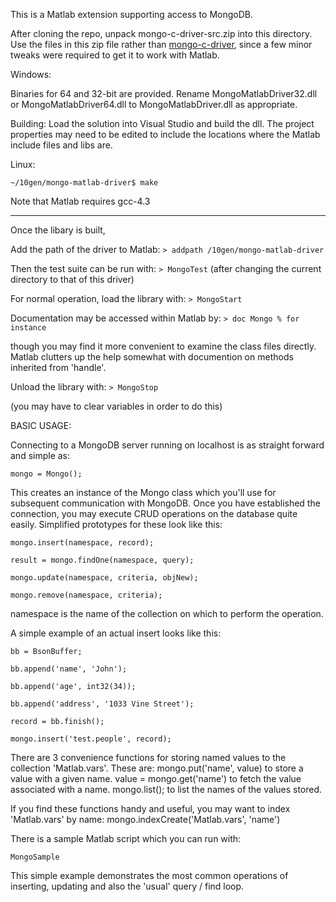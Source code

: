 This is a Matlab extension supporting access to MongoDB.

After cloning the repo, unpack mongo-c-driver-src.zip into this directory.
Use the files in this zip file rather than [mongo-c-driver](http://github.com/mongodb/mongo-c-driver),
 since a few minor tweaks were required to get it to work with Matlab.

Windows:

Binaries for 64 and 32-bit are provided.  Rename MongoMatlabDriver32.dll or MongoMatlabDriver64.dll to 
MongoMatlabDriver.dll as appropriate.

Building: Load the solution into Visual Studio and build the dll.  The project properties may need to be edited
to include the locations where the Matlab include files and libs are.


Linux:

`~/10gen/mongo-matlab-driver$ make`

Note that Matlab requires gcc-4.3

-----
Once the libary is built,

Add the path of the driver to Matlab:
`> addpath /10gen/mongo-matlab-driver`

Then the test suite can be run with:
`> MongoTest`
(after changing the current directory to that of this driver)

For normal operation, load the library with:
`> MongoStart`

Documentation may be accessed within Matlab by:
`> doc Mongo % for instance`

though you may find it more convenient to examine the class files directly.  Matlab clutters up the
help somewhat with documention on methods inherited from 'handle'.

Unload the library with:
`> MongoStop`

(you may have to clear variables in order to do this)


BASIC USAGE:

Connecting to a MongoDB server running on localhost is as straight forward and simple as:

`mongo = Mongo();`

This creates an instance of the Mongo class which you'll use for subsequent communication with MongoDB.
Once you have established the connection, you may execute CRUD operations on the database quite easily.
Simplified prototypes for these look like this:

`mongo.insert(namespace, record);`

`result = mongo.findOne(namespace, query);`

`mongo.update(namespace, criteria, objNew);`

`mongo.remove(namespace, criteria);`

namespace is the name of the collection on which to perform the operation.

A simple example of an actual insert looks like this:

`bb = BsonBuffer;`

`bb.append('name', 'John');`

`bb.append('age', int32(34));`

`bb.append('address', '1033 Vine Street');`

`record = bb.finish();`

`mongo.insert('test.people', record);`


There are 3 convenience functions for storing named values to the collection 'Matlab.vars'.
These are:
mongo.put('name', value)  to store a value with a given name.
value = mongo.get('name') to fetch the value associated with a name.
mongo.list();  to list the names of the values stored.

If you find these functions handy and useful, you may want to index 'Matlab.vars' by name:
mongo.indexCreate('Matlab.vars', 'name')

There is a sample Matlab script which you can run with:

`MongoSample`

This simple example demonstrates the most common operations of inserting, updating and 
also the 'usual' query / find loop.
